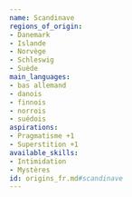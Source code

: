 ```yaml
---
name: Scandinave
regions_of_origin:
- Danemark
- Islande
- Norvège
- Schleswig
- Suède
main_languages:
- bas allemand
- danois
- finnois
- norrois
- suédois
aspirations:
- Pragmatisme +1
- Superstition +1
available_skills:
- Intimidation
- Mystères
id: origins_fr.md#scandinave
---
```


